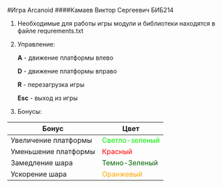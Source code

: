 #Игра Arcanoid
####Камаев Виктор Сергеевич БИБ214
1) Необходимые для работы игры модули и библиотеки находятся в файле requrements.txt
2) Управление:

   **A** - движение платформы влево
      
   **D** - движение платформы вправо
      
   **R** - перезагрузка игры
   
   **Esc** - выход из игры
3) Бонусы:

| Бонус                | Цвет                                           |
|----------------------|------------------------------------------------|
| Увеличение платформы | <font color="gree"> Светло-зеленый </font>     |
| Уменьшение платформы | <font color="red"> Красный </font>             |
| Замедление шара      | <font color="darkgreen"> Темно-Зеленый </font> |
| Ускорение шара       | <font color="orange"> Оранжевый </font>        |
